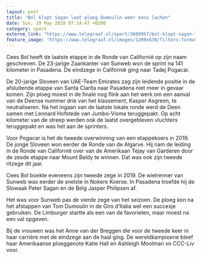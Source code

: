 ```yaml
---
layout: post
title: "Bol klopt Sagan laat ploeg Dumoulin weer eens lachen"
date: Sun, 19 May 2019 07:14:47 +0200
category: sport
externe_link: "https://www.telegraaf.nl/sport/3609957/bol-klopt-sagan-laat-ploeg-dumoulin-weer-eens-lachen"
feature_image: "https://www.telegraaf.nl/images/1200x630/filters:format(jpeg):quality(80)/cdn-kiosk-api.telegraaf.nl/054c34de-79f5-11e9-ab9b-02d1dbdc35d1.jpg"
---
```


<p class="intro">Cees Bol heeft de laatste etappe in de Ronde van Californië op zijn naam geschreven. De 23-jarige Zaankanter van Sunweb won de sprint na 141 kilometer in Pasadena. De eindzege in Californië ging naar Tadej Pogacar.</p> <p>De 20-jarige Sloveen van UAE-Team Emirates zag zijn leidende positie in de afsluitende etappe van Santa Clarita naar Pasadena niet meer in gevaar komen. Zijn ploeg moest in de finale nog flink aan het werk om een aanval van de Deense nummer drie van het klassement, Kasper Asgreen, te neutraliseren. Na het ingaan van de laatste lokale ronde werd de Deen samen met Lennard Hofstede van Jumbo-Visma teruggepakt. Op acht kilometer van de streep werden ook de laatst overgebleven vluchters teruggepakt en was het aan de sprinters.</p><p>Voor Pogacar is het de tweede overwinning van een etappekoers in 2019. De jonge Sloveen won eerder de Ronde van de Algarve. Hij nam de leiding in de Ronde van Californië over van de Amerikaan Tejay van Garderen door de zesde etappe naar Mount Baldy te winnen. Dat was ook zijn tweede ritzege dit jaar.</p><p>Cees Bol boekte eveneens zijn tweede zege in 2019. De wielrenner van Sunweb was eerder de snelste in Nokere Koerse. In Pasadena troefde hij de Slowaak Peter Sagan en de Belg Jasper Philipsen af.</p><p>Het was voor Sunweb pas de vierde zege van het seizoen. De ploeg kon na het afstappen van Tom Dumoulin in de Giro d’Italia wel een succesje gebruiken. De Limburger startte als een van de favorieten, maar moest na een val opgeven.</p><p>Bij de vrouwen was het Anne van der Breggen die voor de tweede keer in haar carrière met de eindzege aan de haal ging. De wereldkampioene bleef haar Amerikaanse ploeggenote Katie Hall en Ashleigh Moolman vn CCC-Liv voor.</p>
